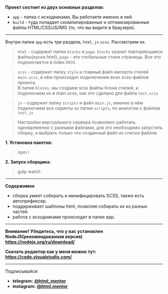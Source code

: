 **Проект состоит из двух основных разделов:**  
- `app` - папка с исходниками, Вы работаете именно в ней.  
- `build` - туда попадает скомпилированные и оптимизированные файлы HTML/CSS/JS/IMG (то, что вы видите в браузере).  

---
Внутри папки `app` есть три раздела, `html`, `js` `scss`. Рассмотрим их.  
> `html` - содержит папки `blocks` и `page`. 
`blocks` хранит повторяющиеся файлы(куски html), `page` - это глобальные стили страницы. Все это подлкючается в index.html.   

>
> `scss` - содержит папку `style` и главный файл импорта стилей `main.scss`, в нём происходит подключение всех scss-файлов проекта.  
В папке `blocks`, мы создаем scss файлы блоки стилей, и подключаем их в main.scss, как это сделано для файла `test.scss`  

> `js` - содержит папку `scripts` и файл `main.js`, именно в нём подключаем все скрипты из папки `scripts`, по аналогии с файлом `test.js`

> Настройки виртуального сервера позволяют работать одновременно с разными файлами, для это необходимо запустить сборку, и выбрать только что созданный файл из списка файлов.  


**1. Установка пакетов:**
> npm i

**2. Запуск сборщика:**
> gulp watch

---
**Содержимое**
- сборка умеет собирать и минифицировать SCSS, также есть автопрефиксер.
- поддерживает шаблоны html, позволяя собирать их из разных частей.
- работа с исходниками происходит в папке app.

---
**Внимание! Убедитесь, что у вас установлен NodeJS(рекомендованная версия)**  
**https://nodejs.org/ru/download/**

**Скачать редактор как у меня можно тут:**  
**https://code.visualstudio.com/**


---
Подписывайся:
- **telegram:** **[@html_mentor](https://t.me/html_mentor)**
- **instagram:** **[@html.mentor](https://www.instagram.com/html.mentor)**
